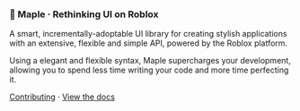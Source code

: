 <!--
  Ensure the logo has been completed and affixed to the top of the README.md document within ~1 week, preparing for alpha release.
  Include information on what makes Maple a superior choice - what is unique about Maple compared to e.g. Roact?
-->

<h3>
  🍁 Maple · Rethinking UI on Roblox
</h3>

<p>
  A smart, incrementally-adoptable UI library for creating stylish applications with an extensive, flexible and simple API, powered by the Roblox platform. <br />
  
  Using a elegant and flexible syntax, Maple supercharges your development, allowing you to spend less time writing your code and more time perfecting it. <br />
  
  <a href="https://github.com/mobiusdevs/maple-design/pulls">Contributing</a> · <a href="https://mobiusdevs.github.io/maple">View the docs</a>
</p>
